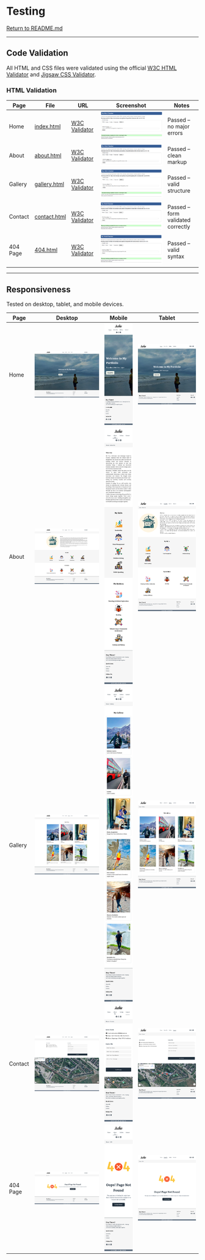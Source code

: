 # Testing

[Return to README.md](README.md)


---

## Code Validation

All HTML and CSS files were validated using the official [W3C HTML Validator](https://validator.w3.org/) and [Jigsaw CSS Validator](https://jigsaw.w3.org/css-validator/).

### HTML Validation

| Page | File | URL | Screenshot | Notes |
| --- | --- | --- | --- | --- |
| Home | [index.html](https://md-minhazul-alam.github.io/mypotfolio/index.html) | [W3C Validator](https://validator.w3.org/) | ![screenshot](/assets/testing/validation/html/home.png) | Passed – no major errors |
| About | [about.html](https://md-minhazul-alam.github.io/mypotfolio/about.html) | [W3C Validator](https://validator.w3.org/) | ![screenshot](/assets/testing/validation/html/about.png) | Passed – clean markup |
| Gallery | [gallery.html](https://md-minhazul-alam.github.io/mypotfolio/gallery.html) | [W3C Validator](https://validator.w3.org/) | ![screenshot](/assets/testing/validation/html/gallery.png) | Passed – valid structure |
| Contact | [contact.html](https://md-minhazul-alam.github.io/mypotfolio/contact.html) | [W3C Validator](https://validator.w3.org/) | ![screenshot](/assets/testing/validation/html/contact.png) | Passed – form validated correctly |
| 404 Page | [404.html](https://md-minhazul-alam.github.io/mypotfolio/404.html) | [W3C Validator](https://validator.w3.org/) | ![screenshot](/assets/testing/validation/html/404.png) | Passed – valid syntax |

---



## Responsiveness

Tested on desktop, tablet, and mobile devices.

| Page | Desktop | Mobile | Tablet |
| --- | --- | --- | --- |
| Home | ![screenshot](/assets/testing/responsive/home-desktop.png) | ![screenshot](/assets/testing/responsive/home-mobile.png) | ![screenshot](/assets/testing/responsive/home-tablet.png) |
| About | ![screenshot](/assets/testing/responsive/about-desktop.png) | ![screenshot](/assets/testing/responsive/about-mobile.png) | ![screenshot](/assets/testing/responsive/about-tablet.png) |
| Gallery | ![screenshot](/assets/testing/responsive/gallery-desktop.png) | ![screenshot](/assets/testing/responsive/gallery-mobile.png) | ![screenshot](/assets/testing/responsive/gallery-tablet.png) |
| Contact | ![screenshot](/assets/testing/responsive/contact-desktop.png) | ![screenshot](/assets/testing/responsive/contact-mobile.png) | ![screenshot](/assets/testing/responsive/contact-tablet.png) |
| 404 Page | ![screenshot](/assets/testing/responsive/404-desktop.png) | ![screenshot](/assets/testing/responsive/404-mobile.png) | ![screenshot](/assets/testing/responsive/404-tablet.png) |

